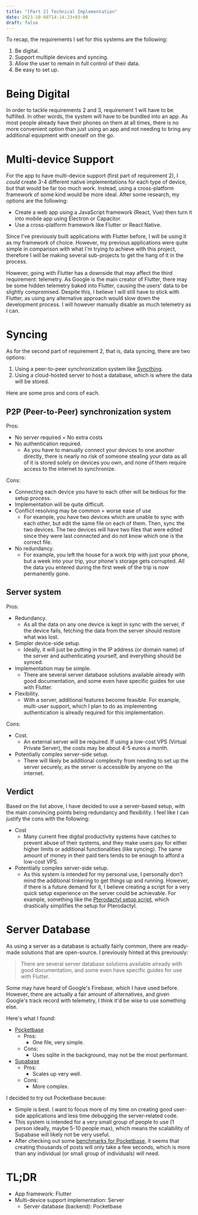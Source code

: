 ```yaml
---
title: "[Part 2] Technical Implementation"
date: 2023-10-08T14:14:23+03:00
draft: false
---
```

To recap, the requirements I set for this systems are the following:
1. Be digital.
2. Support multiple devices and syncing.
3. Allow the user to remain in full control of their data.
4. Be easy to set up.

# Being Digital

In order to tackle requirements 2 and 3, requirement 1 will have to be fulfilled. In other words, the system will have to be bundled into an app. As most people already have their phones on them at all times, there is no more convenient option than just using an app and not needing to bring any additional equipment with oneself on the go.

# Multi-device Support

For the app to have multi-device support (first part of requirement 2), I *could* create 3-4 different native implementations for each type of device, but that would be far too much work. Instead, using a cross-platform framework of some kind would be more ideal. After some research, my options are the following:
- Create a web app using a JavaScript framework (React, Vue) then turn it into mobile app using Electron or Capacitor.
- Use a cross-platform framework like Flutter or React Native.

Since I've previously built applications with Flutter before, I will be using it as my framework of choice. However, my previous applications were quite simple in comparison with what I'm trying to achieve with this project, therefore I will be making several sub-projects to get the hang of it in the process.

However, going with Flutter has a downside that may affect  the third requirement: telemetry. As Google is the main creator of Flutter, there may be some hidden telemetry baked into Flutter, causing the users' data to be slightly compromised. Despite this, I believe I will still have to stick with Flutter, as using any alternative approach would slow down the development process. I will however manually disable as much telemetry as I can.

# Syncing

As for the second part of requirement 2, that is, data syncing, there are two options:
1. Using a peer-to-peer synchronization system like [Syncthing](https://syncthing.net/).
2. Using a cloud-hosted server to host a database, which is where the data will be stored.

Here are some pros and cons of each.

## P2P (Peer-to-Peer) synchronization system

Pros:
- No server required = No extra costs
- No authentication required.
	- As you have to manually connect your devices to one another directly, there is nearly no risk of someone stealing your data as all of it is stored solely on devices you own, and none of them require access to the internet to synchronize.

Cons:
- Connecting each device you have to each other will be tedious for the setup process.
- Implementation will be quite difficult.
- Conflict resolving may be common = worse ease of use
	- For example, you have two devices which are unable to sync with each other, but edit the same file on each of them. Then, sync the two devices. The two devices will have two files that were edited since they were last connected and do not know which one is the correct file.
- No redundancy.
	- For example, you left the house for a work trip with just your phone, but a week into your trip, your phone's storage gets corrupted. All the data you entered during the first week of the trip is now permanently gone.

## Server system

Pros:
- Redundancy.
	- As all the data on any one device is kept in sync with the server, if the device fails, fetching the data from the server should restore what was lost.
- Simpler device-side setup.
	- Ideally, it will just be putting in the IP address (or domain name) of the server and authenticating yourself, and everything should be synced.
- Implementation may be simple.
	- There are several server database solutions available already with good documentation, and some even have specific guides for use with Flutter.
- Flexibility.
	- With a server, additional features become feasible. For example, multi-user support, which I plan to do as implementing authentication is already required for this implementation.

Cons:
- Cost.
	- An external server will be required. If using a low-cost VPS (Virtual Private Server), the costs may be about 4-5 euros a month.
- Potentially complex server-side setup.
	- There will likely be additional complexity from needing to set up the server securely, as the server is accessible by anyone on the internet.

## Verdict

Based on the list above, I have decided to use a server-based setup, with the main convincing points being redundancy and flexibility. I feel like I can justify the cons with the following:
- Cost
	- Many current free digital productivity systems have catches to prevent abuse of their systems, and they make users pay for either higher limits or additional functionalities (like syncing). The same amount of money in their paid tiers tends to be enough to afford a low-cost VPS.
- Potentially complex server-side setup.
	- As this system is intended for my personal use, I personally don't mind the additional tinkering to get things up and running. However, if there is a future demand for it, I believe creating a script for a very quick setup experience on the server could be achievable. For example, something like the [Pterodactyl setup script](https://github.com/pterodactyl-installer/pterodactyl-installer), which drastically simplifies the setup for Pterodactyl.

# Server Database

As using a server as a database is actually fairly common, there are ready-made solutions that are open-source. I previously hinted at this previously:

> There are several server database solutions available already with good documentation, and some even have specific guides for use with Flutter.

Some may have heard of Google's Firebase, which I have used before. However, there are actually a fair amount of alternatives, and given Google's track record with telemetry, I think it'd be wise to use something else.

Here's what I found:
- [Pocketbase](https://pocketbase.io/)
	- Pros:
		- One file, very simple.
	- Cons:
		- Uses sqlite in the background, may not be the most performant.
- [Supabase](https://supabase.com/)
	- Pros:
		- Scales up very well.
	- Cons:
		- More complex.

I decided to try out Pocketbase because:
- Simple is best. I want to focus more of my time on creating good user-side applications and less time debugging the server-related code.
- This system is intended for a very small group of people to use (1 person ideally, maybe 5-10 people max), which means the scalability of Supabase will likely not be very useful.
- After checking out some [benchmarks for Pocketbase](https://github.com/pocketbase/benchmarks/blob/master/results/hetzner_cax11_cgo.md), it seems that creating thousands of posts will only take a few seconds, which is more than any individual (or small group of individuals) will need.

# TL;DR

- App framework: Flutter
- Multi-device support implementation: Server
	- Server database (backend): Pocketbase